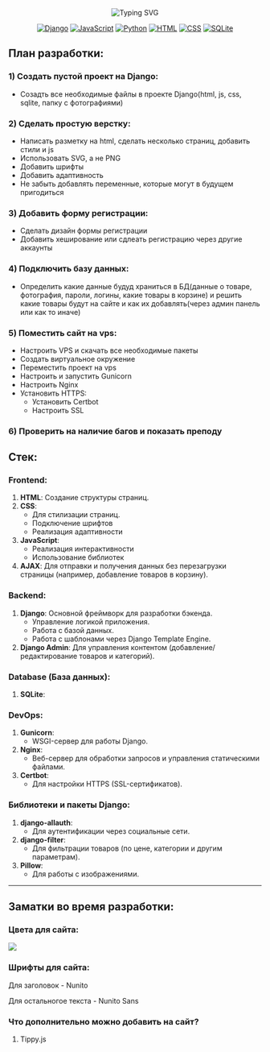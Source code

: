 <div align="center">
<img src="https://readme-typing-svg.demolab.com?font=Josefin+Sans&size=28&pause=1000&color=00F7F0&center=true&width=435&lines=Online-shop" alt="Typing SVG" />
</div>

<div align="center">

[![Django](https://img.shields.io/badge/Django-%23092E20.svg?logo=django&logoColor=white)](#)
[![JavaScript](https://img.shields.io/badge/JavaScript-F7DF1E?logo=javascript&logoColor=000)](#)
[![Python](https://img.shields.io/badge/Python-3776AB?logo=python&logoColor=fff)](#)
[![HTML](https://img.shields.io/badge/HTML-%23E34F26.svg?logo=html5&logoColor=white)](#)
[![CSS](https://img.shields.io/badge/CSS-1572B6?logo=css3&logoColor=fff)](#)
[![SQLite](https://img.shields.io/badge/SQLite-%2307405e.svg?logo=sqlite&logoColor=white)](#)

</div>

## План разработки:

### 1) Создать пустой проект на Django:
* Созадть все необходимые файлы в проекте Django(html, js, css, sqlite, папку с фотографиями)

### 2) Сделать простую верстку:
* Написать разметку на html, сделать несколько страниц, добавить стили и js
* Использовать SVG, а не PNG
* Добавить шрифты
* Добавить адаптивность
* Не забыть добавлять переменные, которые могут в будущем пригодиться
  

### 3) Добавить форму регистрации:
* Сделать дизайн формы регистрации
* Добавить хеширование или сдлеать регистрацию через другие аккаунты

### 4) Подключить базу данных:
* Определить какие данные будуд храниться в БД(данные о товаре, фотография, пароли, логины, какие товары в корзине) и решить какие товары будут на сайте и как их добавлять(через админ панель или как то иначе)

### 5) Поместить сайт на vps:
* Настроить VPS и скачать все необходимые пакеты
* Создать виртуальное окружение
* Переместить проект на vps
* Настроить и запустить Gunicorn
* Настроить Nginx
* Установить HTTPS:
  + Установить Certbot
  + Настроить SSL

### 6) Проверить на наличие багов и показать преподу

## Стек:

### **Frontend**:
1. **HTML**: Создание структуры страниц.
2. **CSS**: 
   - Для стилизации страниц.
   - Подключение шрифтов 
   - Реализация адаптивности
3. **JavaScript**:
   - Реализация интерактивности 
   - Использование библиотек 
4. **AJAX**: Для отправки и получения данных без перезагрузки страницы (например, добавление товаров в корзину).



### **Backend**:
1. **Django**: Основной фреймворк для разработки бэкенда.
   - Управление логикой приложения.
   - Работа с базой данных.
   - Работа с шаблонами через Django Template Engine.
3. **Django Admin**: Для управления контентом (добавление/редактирование товаров и категорий).



### **Database (База данных)**:
1. **SQLite**:



### **DevOps**:
1. **Gunicorn**:
   - WSGI-сервер для работы Django.
2. **Nginx**:
   - Веб-сервер для обработки запросов и управления статическими файлами.
3. **Certbot**:
   - Для настройки HTTPS (SSL-сертификатов).



### **Библиотеки и пакеты Django**:
1. **django-allauth**:
   - Для аутентификации через социальные сети.
2. **django-filter**:
   - Для фильтрации товаров (по цене, категории и другим параметрам).
3. **Pillow**:
   - Для работы с изображениями.

---

## Заматки во время разработки:

### Цвета для сайта:
<img src="https://visme.co/blog/wp-content/uploads/2016/09/website12-1024x512.jpg"/>

### Шрифты для сайта:
Для заголовок - Nunito

Для остальногое текста - Nunito Sans

### Что дополнительно можно добавить на сайт?
1. Tippy.js



